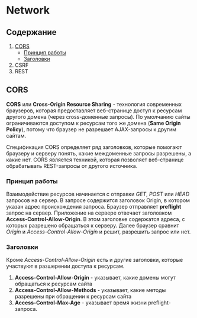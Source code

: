 # Network
## Содержание
1. [CORS](#cors)
    - [Принцип работы](#принцип-работы)
    - [Заголовки](#заголовки)
2. CSRF
3. REST

## CORS
**CORS** или **Cross-Origin Resource Sharing** - технология современных браузеров, которая предоставляет веб-странице доступ к ресурсам другого домена (через cross-доменные запросы). По умолчанию сайты ограничиваются доступом к ресурсам того же домена (**Same Origin Policy**), потому что браузер не разрешает AJAX-запросы к другим сайтам.

Спецификация CORS определяет ряд заголовков, которые помогают браузеру и серверу понять, какие междоменные запросы разрешены, а какие нет. CORS является техникой, которая позволяет веб-странице обрабатывать REST-запросы от другого источника.

### Принцип работы

Взаимодействие ресурсов начинается с отправки *GET*, *POST* или *HEAD* запросов на сервер. В запросе содержится заголовок Origin, в котором указан адрес происхождения запроса. Браузер отправляет **preflight** запрос на сервер. Приложение на сервере отвечает заголовком **Access-Control-Allow-Origin**. В этом заголовке содержатся адреса, с которых разрешено обращаться к серверу. Далее браузер сравнит *Origin* и *Access-Control-Allow-Origin* и решит, разрешить запрос или нет.

### Заголовки

Кроме *Access-Control-Allow-Origin* есть и другие заголовки, которые участвуют в разшерении доступа к ресурсам.

1. **Access-Control-Allow-Origin** - указывает, какие домены могут обращаться к ресурсам сайта
2. **Access-Control-Allow-Methods** - указывает, какие методы разрешены при обращении к ресурсам сайта
3. **Access-Control-Max-Age** - указывает время жизни preflight-запроса.



